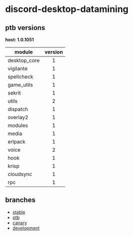# discord-desktop-datamining

## ptb versions

**host: 1.0.1051**

| module | version |
| ------ | :-----: |
| desktop_core | 1 |
| vigilante | 1 |
| spellcheck | 1 |
| game_utils | 1 |
| sekrit | 1 |
| utils | 2 |
| dispatch | 1 |
| overlay2 | 1 |
| modules | 1 |
| media | 1 |
| erlpack | 1 |
| voice | 2 |
| hook | 1 |
| krisp | 1 |
| cloudsync | 1 |
| rpc | 1 |

## branches

- [stable](https://github.com/OpenAsar/discord-desktop-datamining/tree/stable)
- [ptb](https://github.com/OpenAsar/discord-desktop-datamining/tree/ptb)
- [canary](https://github.com/OpenAsar/discord-desktop-datamining/tree/canary)
- [development](https://github.com/OpenAsar/discord-desktop-datamining/tree/development)